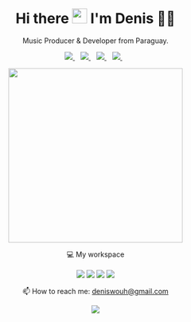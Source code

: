 <h1 align='center'>
  Hi there <img src="https://user-images.githubusercontent.com/1303154/88677602-1635ba80-d120-11ea-84d8-d263ba5fc3c0.gif" width="30"> I'm Denis 👨‍💻
</h1>

<p align='center'>
  Music Producer & Developer from Paraguay.
</p>



<p align='center'>
  
  <a href="https://www.linkedin.com/in/deniswou/">
    <img src="https://img.shields.io/badge/linkedin-%230077B5.svg?&style=for-the-badge&logo=linkedin&logoColor=white" />
  </a>&nbsp;&nbsp;
  <a href="https://t.me/deniswou">
    <img src="https://img.shields.io/badge/telegram-%230077B5.svg?&style=for-the-badge&logo=telegram&logoColor=white" />        
  </a>&nbsp;&nbsp;
  <a href="https://open.spotify.com/artist/4YTB6kKNaJtOrh2giR9rIP">
    <img src="https://img.shields.io/badge/spotify-%6441A5.svg?&style=for-the-badge&logo=spotify&logoColor=white" />        
  </a>&nbsp;&nbsp;
    <a href="https://www.twitch.tv/deniswou">
    <img src="https://img.shields.io/badge/twitch-purple.svg?&style=for-the-badge&logo=twitch&logoColor=white" />        
  </a>&nbsp;&nbsp;
  
</p>

<p align='center'>
  <a href="#"><img src="https://github-readme-stats.vercel.app/api?username=deniswou&show_icons=true&count_private=true&theme=dark" width="350"></a>
</p>

<p align='center'>
  💻 My workspace<br/><br/>
  <img src="https://img.shields.io/badge/windows 10-blue.svg?&style=for-the-badge&logo=windows&logoColor=white" />
  <img src="https://img.shields.io/badge/i7-10700K-blue.svg?&style=for-the-badge&logo=intel&logoColor=white" />
  <img src="https://img.shields.io/badge/RAM-32GB-%230071C5.svg?&style=for-the-badge&logoColor=white" />
  <img src="https://img.shields.io/badge/Nvidia RTX-3060 TI-%2376B900.svg?&style=for-the-badge&logo=nvidia&logoColor=white" />
</p>


<!-- <details align='center'>
  <summary>:zap: My workspace specs</summary>
</details>-->

<p align='center'>
  📫 How to reach me: <a href='mailto:deniswouh@gmail.com'>deniswouh@gmail.com</a>
</p>
<p align='center'>
  <a href="#"><img src="https://badges.pufler.dev/visits/deniswou/deniswou"></a>
</p>



<!--
**deniswou/deniswou** is a ✨ _special_ ✨ repository because its `README.md` (this file) appears on your GitHub profile.

Here are some ideas to get you started:

- 🔭 I’m currently working on ...
- 🌱 I’m currently learning ...
- 👯 I’m looking to collaborate on ...
- 🤔 I’m looking for help with ...
- 💬 Ask me about ...
- 📫 How to reach me: ...
- 😄 Pronouns: ...
- ⚡ Fun fact: ...
-->
